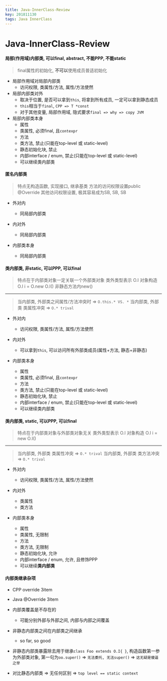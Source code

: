 ```yaml
---
title: Java-InnerClass-Review
key: 201811130
tags: Java InnerClass
---
```


# Java-InnerClass-Review

#### 局部(作用域)内部类, 可以final, abstract, 不能PPP, 不能static
> final属性的初始化, **不可以**使用成员普适初始化
> 

- 局部作用域对局部内部类
   - 访问权限, 类属性/方法, 属性/方法使然
- 局部内部类对外
   - 取决于位置, 是否可以拿到`this`,  将拿到所有成员,  一定可以拿到静态成员
   - `this`相当于`final`, `CPP => T *const`
   - 对于其他变量, 局部作用域, 隐式要求`final => why => copy JVM`
- 局部内部类本身
   - 属性
   - 类属性, 必须final, 且`contexpr`
   - 方法
   - 类方法, 禁止(只能在top-level 或 static-level)
   - 静态初始化块, 禁止
   - 内部interface / enum, 禁止(只能在top-level 或 static-level)
   - 可以继续类内部类

<!--more-->

#### 匿名内部类
> 特点无构造函数, 实现接口, 继承基类
> 方法的访问权限设置public @Override
> 其他访问权限设置, 极其容易成为SB, SB, SB
> 

- 外对内
   - 同局部内部类

- 内对外
   - 同局部内部类

- 内部类本身
   - 同局部内部类

#### 类内部类, 非static, 可以PPP, 可以final
> 特点在于内部类对象一定关联一个外部类对象
> 类外类型表示 O.I
> 对象构造 O.I i = O.new O.I()
> 非静态方法内new()
> 

---
> 当内部类, 外部类之间属性/方法冲突时 => `O.this.* VS. *`
> 当内部类, 外部类 类属性冲突 => `O.* trival`
> 

- 外对内
   - 访问权限, 类属性/方法, 属性/方法使然

- 内对外
   - 可以拿到`this`, 可以访问所有外部类成员(属性+方法, 静态+非静态)

- 内部类本身
   - 属性
   - 类属性, 必须final, 且`contexpr`
   - 方法
   - 类方法, 禁止(只能在top-level 或 static-level)
   - 静态初始化块, 禁止
   - 内部interface / enum, 禁止(只能在top-level 或 static-level)
   - 可以继续类内部类


#### 类内部类, static, 可以PPP, 可以final
> 特点在于内部类对象与外部类对象无关
> 类外类型表示 O.I
> 对象构造 O.I i = new O.I()

---
> 当内部类, 外部类 类属性冲突 => `O.* trival`
> 当内部类, 外部类 类方法冲突 => `O.* trival`
> 

- 外对内
   - 访问权限, 类属性/方法, 属性/方法使然

- 内对外
   - 类属性
   - 类方法

- 内部类本身
   - 属性
   - 类属性,  无限制
   - 方法
   - 类方法,  无限制
   - 静态初始化块, 允许
   - 内部interface / enum, 允许, 且修饰PPP
   - 可以继续**类内部类**



#### 内部类继承杂项
- CPP override 3item
- Java @Override 3item

- 内部类覆盖是不存在的
   - 可能分别外部与外部之间, 内部与内部之间覆盖

- 非静态内部类之间在内部类之间继承
   - so far, so good
- 非静态内部类暴露除去用于继承`class Foo extends O.I{ }`, 构造函数第一参为外部类对象, 第一句为`oo.super()` => `无法委托, 无法super()` => `这无疑是傻逼之举`

- 对比静态内部类 => 无任何区别 => `top level == static context`
